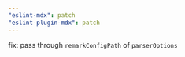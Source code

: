 ```yaml
---
"eslint-mdx": patch
"eslint-plugin-mdx": patch
---
```


fix: pass through `remarkConfigPath` of `parserOptions`
